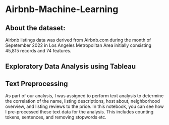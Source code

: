 # Airbnb-Machine-Learning
## About the dataset:  

Airbnb listings data was derived from Airbnb.com during the month of Sepetember 2022 in Los Angeles Metropolitan Area initially consisting 45,815 records and 74 features.  
## Exploratory Data Analysis using Tableau

## Text Preprocessing
As part of our analysis, I was assigned to perform text analysis to determine the correlation of the name, listing descriptions, host about, neighborhood overview, and listing reviews to the price. In this notebook, you can see how I pre-processed these text data for the analysis. This includes counting tokens, sentences, and removing stopwords etc.
